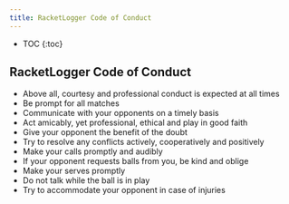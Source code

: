```yaml
---
title: RacketLogger Code of Conduct
---
```

* TOC
{:toc}

## RacketLogger Code of Conduct

* Above all, courtesy and professional conduct is expected at all times
* Be prompt for all matches
* Communicate with your opponents on a timely basis
* Act amicably, yet professional, ethical and play in good faith
* Give your opponent the benefit of the doubt
* Try to resolve any conflicts actively, cooperatively and positively
* Make your calls promptly and audibly
* If your opponent requests balls from you, be kind and oblige
* Make your serves promptly
* Do not talk while the ball is in play
* Try to accommodate your opponent in case of injuries
